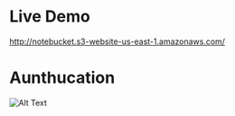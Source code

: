 # Live Demo <br>
http://notebucket.s3-website-us-east-1.amazonaws.com/

# Aunthucation
![Alt Text](https://gifs.com/gif/z6AKN7)
